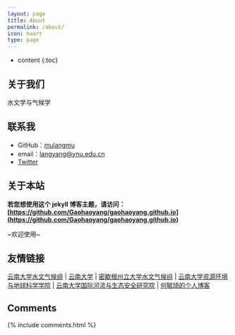 ```yaml
---
layout: page
title: About
permalink: /about/
icon: heart
type: page
---
```


* content
{:toc}

## 关于我们

水文学与气候学


## 联系我

* GitHub：[mulangmu](https://github.com/mulangmu)
* email：langyang@ynu.edu.cn
* [Twitter](https://twitter.com/langyangatynu)


## 关于本站

**若您想使用这个 jekyll 博客主题，请访问：[https://github.com/Gaohaoyang/gaohaoyang.github.io](https://github.com/Gaohaoyang/gaohaoyang.github.io)**

~欢迎使用~


## 友情链接

[云南大学水文气候组](http://langyang.weebly.com/) \| [云南大学](http://www.ynu.edu.cn/) \| [密歇根州立大学水文气候组](http://drought.geo.msu.edu/) \| [云南大学资源环境与地球科学学院](http://www.srees.ynu.edu.cn/) \|  [云南大学国际河流与生态安全研究院](http://www.ires.ynu.edu.cn/) \|  [何毓琦的个人博客](http://blog.sciencenet.cn/home.php?mod=space&uid=1565&do=blog&id=11667/) 

## Comments

{% include comments.html %}
